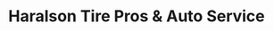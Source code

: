 ---
title: "Haralson Tire Pros & Auto Service"
url: /safford/haralson-tire-pros-and-auto-service/
shop: tyres
---